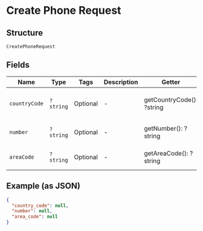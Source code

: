 
# Create Phone Request

## Structure

`CreatePhoneRequest`

## Fields

| Name | Type | Tags | Description | Getter | Setter |
|  --- | --- | --- | --- | --- | --- |
| `countryCode` | `?string` | Optional | - | getCountryCode(): ?string | setCountryCode(?string countryCode): void |
| `number` | `?string` | Optional | - | getNumber(): ?string | setNumber(?string number): void |
| `areaCode` | `?string` | Optional | - | getAreaCode(): ?string | setAreaCode(?string areaCode): void |

## Example (as JSON)

```json
{
  "country_code": null,
  "number": null,
  "area_code": null
}
```

